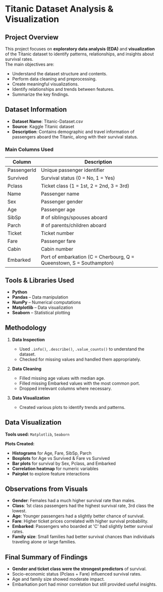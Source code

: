 # Titanic Dataset Analysis & Visualization

##  Project Overview
This project focuses on **exploratory data analysis (EDA)** and **visualization** of the Titanic dataset to identify patterns, relationships, and insights about survival rates.  
The main objectives are:
- Understand the dataset structure and contents.
- Perform data cleaning and preprocessing.
- Create meaningful visualizations.
- Identify relationships and trends between features.
- Summarize the key findings.


##  Dataset Information
- **Dataset Name**: Titanic-Dataset.csv  
- **Source**: Kaggle Titanic dataset  
- **Description**: Contains demographic and travel information of passengers aboard the Titanic, along with their survival status.

### **Main Columns Used**
| Column      | Description |
|-------------|-------------|
| PassengerId | Unique passenger identifier |
| Survived    | Survival status (0 = No, 1 = Yes) |
| Pclass      | Ticket class (1 = 1st, 2 = 2nd, 3 = 3rd) |
| Name        | Passenger name |
| Sex         | Passenger gender |
| Age         | Passenger age |
| SibSp       | # of siblings/spouses aboard |
| Parch       | # of parents/children aboard |
| Ticket      | Ticket number |
| Fare        | Passenger fare |
| Cabin       | Cabin number |
| Embarked    | Port of embarkation (C = Cherbourg, Q = Queenstown, S = Southampton) |


##  Tools & Libraries Used
- **Python**
- **Pandas** – Data manipulation
- **NumPy** – Numerical computations
- **Matplotlib** – Data visualization
- **Seaborn** – Statistical plotting

##  Methodology
1. **Data Inspection**
   - Used `.info()`, `.describe()`, `.value_counts()` to understand the dataset.
   - Checked for missing values and handled them appropriately.

2. **Data Cleaning**
   - Filled missing age values with median age.
   - Filled missing Embarked values with the most common port.
   - Dropped irrelevant columns where necessary.

3. **Data Visualization**
   - Created various plots to identify trends and patterns.

##  Data Visualization

**Tools used:** `Matplotlib`, `Seaborn`

**Plots Created:**
- **Histograms** for Age, Fare, SibSp, Parch
- **Boxplots** for Age vs Survived & Fare vs Survived
- **Bar plots** for survival by Sex, Pclass, and Embarked
- **Correlation heatmap** for numeric variables
- **Pairplot** to explore feature interactions


##  Observations from Visuals
- **Gender**: Females had a much higher survival rate than males.
- **Class**: 1st class passengers had the highest survival rate, 3rd class the lowest.
- **Age**: Younger passengers had a slightly better chance of survival.
- **Fare**: Higher ticket prices correlated with higher survival probability.
- **Embarked**: Passengers who boarded at 'C' had slightly better survival rates.
- **Family size**: Small families had better survival chances than individuals traveling alone or large families.

##  Final Summary of Findings
- **Gender and ticket class were the strongest predictors** of survival.
- Socio-economic status (Pclass + Fare) influenced survival rates.
- Age and family size showed moderate impact.
- Embarkation port had minor correlation but still provided useful insights.

